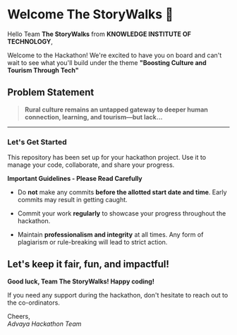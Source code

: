 # Welcome The StoryWalks 👋

Hello Team **The StoryWalks** from **KNOWLEDGE INSTITUTE OF TECHNOLOGY**,

Welcome to the Hackathon! We're excited to have you on board and can't wait to see what you'll build under the theme **"Boosting Culture and Tourism Through Tech"** 



## Problem Statement

> **Rural culture remains an untapped gateway to deeper human connection, learning, and tourism—but lack...**

---

### Let's Get Started 

This repository has been set up for your hackathon project. Use it to manage your code, collaborate, and share your progress.

**Important Guidelines - Please Read Carefully**

- Do **not** make any commits **before the allotted start date and time**. Early commits may result in getting caught.
- Commit your work **regularly** to showcase your progress throughout the hackathon.

- Maintain **professionalism and integrity** at all times. Any form of plagiarism or rule-breaking will lead to strict action.

Let's keep it fair, fun, and impactful! 
---

**Good luck, Team The StoryWalks! Happy coding!**

If you need any support during the hackathon, don't hesitate to reach out to the co-ordinators.

Cheers,  
_Advaya Hackathon Team_
